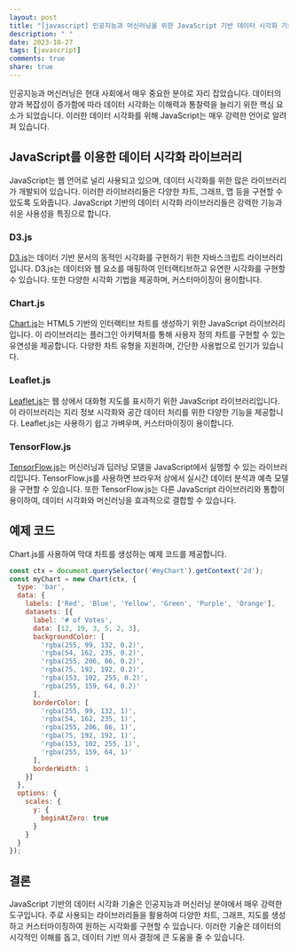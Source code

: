```yaml
---
layout: post
title: "[javascript] 인공지능과 머신러닝을 위한 JavaScript 기반 데이터 시각화 기술 소개"
description: " "
date: 2023-10-27
tags: [javascript]
comments: true
share: true
---
```


인공지능과 머신러닝은 현대 사회에서 매우 중요한 분야로 자리 잡았습니다. 데이터의 양과 복잡성이 증가함에 따라 데이터 시각화는 이해력과 통찰력을 늘리기 위한 핵심 요소가 되었습니다. 이러한 데이터 시각화를 위해 JavaScript는 매우 강력한 언어로 알려져 있습니다.

## JavaScript를 이용한 데이터 시각화 라이브러리

JavaScript는 웹 언어로 널리 사용되고 있으며, 데이터 시각화를 위한 많은 라이브러리가 개발되어 있습니다. 이러한 라이브러리들은 다양한 차트, 그래프, 맵 등을 구현할 수 있도록 도와줍니다. JavaScript 기반의 데이터 시각화 라이브러리들은 강력한 기능과 쉬운 사용성을 특징으로 합니다.

### D3.js

[D3.js](https://d3js.org/)는 데이터 기반 문서의 동적인 시각화를 구현하기 위한 자바스크립트 라이브러리입니다. D3.js는 데이터와 웹 요소를 매핑하여 인터랙티브하고 유연한 시각화를 구현할 수 있습니다. 또한 다양한 시각화 기법을 제공하며, 커스터마이징이 용이합니다.

### Chart.js

[Chart.js](https://www.chartjs.org/)는 HTML5 기반의 인터랙티브 차트를 생성하기 위한 JavaScript 라이브러리입니다. 이 라이브러리는 플러그인 아키텍처를 통해 사용자 정의 차트를 구현할 수 있는 유연성을 제공합니다. 다양한 차트 유형을 지원하며, 간단한 사용법으로 인기가 있습니다.

### Leaflet.js

[Leaflet.js](https://leafletjs.com/)는 웹 상에서 대화형 지도를 표시하기 위한 JavaScript 라이브러리입니다. 이 라이브러리는 지리 정보 시각화와 공간 데이터 처리를 위한 다양한 기능을 제공합니다. Leaflet.js는 사용하기 쉽고 가벼우며, 커스터마이징이 용이합니다.

### TensorFlow.js

[TensorFlow.js](https://www.tensorflow.org/js)는 머신러닝과 딥러닝 모델을 JavaScript에서 실행할 수 있는 라이브러리입니다. TensorFlow.js를 사용하면 브라우저 상에서 실시간 데이터 분석과 예측 모델을 구현할 수 있습니다. 또한 TensorFlow.js는 다른 JavaScript 라이브러리와 통합이 용이하여, 데이터 시각화와 머신러닝을 효과적으로 결합할 수 있습니다.

## 예제 코드

Chart.js를 사용하여 막대 차트를 생성하는 예제 코드를 제공합니다.

```javascript
const ctx = document.querySelector('#myChart').getContext('2d');
const myChart = new Chart(ctx, {
  type: 'bar',
  data: {
    labels: ['Red', 'Blue', 'Yellow', 'Green', 'Purple', 'Orange'],
    datasets: [{
      label: '# of Votes',
      data: [12, 19, 3, 5, 2, 3],
      backgroundColor: [
        'rgba(255, 99, 132, 0.2)',
        'rgba(54, 162, 235, 0.2)',
        'rgba(255, 206, 86, 0.2)',
        'rgba(75, 192, 192, 0.2)',
        'rgba(153, 102, 255, 0.2)',
        'rgba(255, 159, 64, 0.2)'
      ],
      borderColor: [
        'rgba(255, 99, 132, 1)',
        'rgba(54, 162, 235, 1)',
        'rgba(255, 206, 86, 1)',
        'rgba(75, 192, 192, 1)',
        'rgba(153, 102, 255, 1)',
        'rgba(255, 159, 64, 1)'
      ],
      borderWidth: 1
    }]
  },
  options: {
    scales: {
      y: {
        beginAtZero: true
      }
    }
  }
});
```

## 결론

JavaScript 기반의 데이터 시각화 기술은 인공지능과 머신러닝 분야에서 매우 강력한 도구입니다. 주로 사용되는 라이브러리들을 활용하여 다양한 차트, 그래프, 지도를 생성하고 커스터마이징하여 원하는 시각화를 구현할 수 있습니다. 이러한 기술은 데이터의 시각적인 이해를 돕고, 데이터 기반 의사 결정에 큰 도움을 줄 수 있습니다.